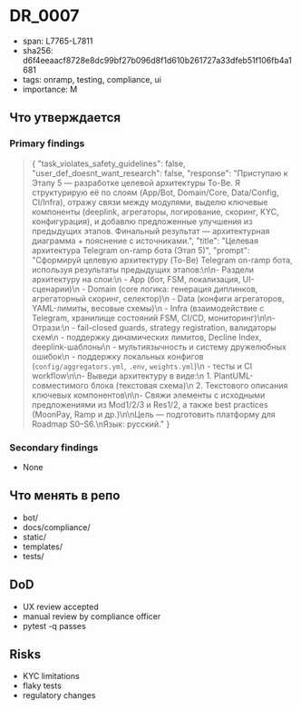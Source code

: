# DR_0007

- span: L7765-L7811
- sha256: d6f4eeaacf8728e8dc99bf27b096d8f1d610b261727a33dfeb51f106fb4a1681
- tags: onramp, testing, compliance, ui
- importance: M

## Что утверждается
### Primary findings
> {
>   "task_violates_safety_guidelines": false,
>   "user_def_doesnt_want_research": false,
>   "response": "Приступаю к Этапу 5 — разработке целевой архитектуры To-Be. Я структурирую её по слоям (App/Bot, Domain/Core, Data/Config, CI/Infra), отражу связи между модулями, выделю ключевые компоненты (deeplink, агрегаторы, логирование, скоринг, KYC, конфигурация), и добавлю предложенные улучшения из предыдущих этапов. Финальный результат — архитектурная диаграмма + пояснение с источниками.",
>   "title": "Целевая архитектура Telegram on-ramp бота (Этап 5)",
>   "prompt": "Сформируй целевую архитектуру (To-Be) Telegram on-ramp бота, используя результаты предыдущих этапов:\n\n- Раздели архитектуру на слои:\n  - App (бот, FSM, локализация, UI-сценарии)\n  - Domain (core логика: генерация диплинков, агрегаторный скоринг, селектор)\n  - Data (конфиги агрегаторов, YAML-лимиты, весовые схемы)\n  - Infra (взаимодействие с Telegram, хранилище состояний FSM, CI/CD, мониторинг)\n\n- Отрази:\n  - fail-closed guards, strategy registration, валидаторы схем\n  - поддержку динамических лимитов, Decline Index, deeplink-шаблоны\n  - мультиязычность и систему дружелюбных ошибок\n  - поддержку локальных конфигов (`config/aggregators.yml`, `.env`, `weights.yml`)\n  - тесты и CI workflow\n\n- Выведи архитектуру в виде:\n  1. PlantUML-совместимого блока (текстовая схема)\n  2. Текстового описания ключевых компонентов\n\n- Свяжи элементы с исходными предложениями из Mod1/2/3 и Res1/2, а также best practices (MoonPay, Ramp и др.)\n\nЦель — подготовить платформу для Roadmap S0–S6.\nЯзык: русский."
> }

### Secondary findings
- None

## Что менять в репо
- bot/
- docs/compliance/
- static/
- templates/
- tests/

## DoD
- UX review accepted
- manual review by compliance officer
- pytest -q passes

## Risks
- KYC limitations
- flaky tests
- regulatory changes
